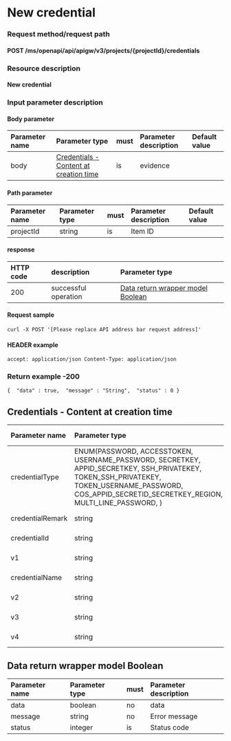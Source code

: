 # New credential

### Request method/request path

#### POST /ms/openapi/api/apigw/v3/projects/{projectId}/credentials

### Resource description

#### New credential

### Input parameter description

#### Body parameter

| Parameter name | Parameter type                                               | must | Parameter description | Default value |
| :------------- | :----------------------------------------------------------- | :--- | :-------------------- | :------------ |
| body           | [Credentials - Content at creation time](add-credentials.md) | is   | evidence              |               |

#### Path parameter

| Parameter name | Parameter type | must | Parameter description | Default value |
| :------------- | :------------- | :--- | :-------------------- | :------------ |
| projectId      | string         | is   | Item ID               |               |

#### response

| HTTP code | description          | Parameter type                                          |
| :-------- | :------------------- | :------------------------------------------------------ |
| 200       | successful operation | [Data return wrapper model Boolean](add-credentials.md) |

#### Request sample

```
curl -X POST '[Please replace API address bar request address]' 
```

#### HEADER example

```
accept: application/json Content-Type: application/json 
```

### Return example -200

```
{  "data" : true,  "message" : "String",  "status" : 0 } 
```

## Credentials - Content at creation time

| Parameter name   | Parameter type                                               | must | Parameter description  |
| :--------------- | :----------------------------------------------------------- | :--- | :--------------------- |
| credentialType   | ENUM(PASSWORD, ACCESSTOKEN, USERNAME_PASSWORD, SECRETKEY, APPID_SECRETKEY, SSH_PRIVATEKEY, TOKEN_SSH_PRIVATEKEY, TOKEN_USERNAME_PASSWORD, COS_APPID_SECRETID_SECRETKEY_REGION, MULTI_LINE_PASSWORD, ) | is   | Credential type        |
| credentialRemark | string                                                       | no   | Credential description |
| credentialId     | string                                                       | is   | Credential ID          |
| v1               | string                                                       | is   | Credential content     |
| credentialName   | string                                                       | is   | Credential name        |
| v2               | string                                                       | is   | Credential content     |
| v3               | string                                                       | is   | Credential content     |
| v4               | string                                                       | is   | Credential content     |

## Data return wrapper model Boolean

| Parameter name | Parameter type | must | Parameter description |
| :------------- | :------------- | :--- | :-------------------- |
| data           | boolean        | no   | data                  |
| message        | string         | no   | Error message         |
| status         | integer        | is   | Status code           |

